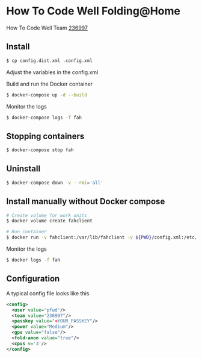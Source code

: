 # How To Code Well Folding@Home

How To Code Well Team [236997](https://stats.foldingathome.org/team/236997)

## Install
```bash
$ cp config.dist.xml .config.xml
```
Adjust the variables in the config.xml

Build and run the Docker container
```bash
$ docker-compose up -d --build
```
Monitor the logs
```bash
$ docker-compose logs -f fah
```

## Stopping containers
```bash
$ docker-compose stop fah
```

## Uninstall
```bash
$ docker-compose down -v --rmi='all'
```

## Install manually without Docker compose
```bash
# Create volume for work units
$ docker volume create fahclient

# Run container
$ docker run -v fahclient:/var/lib/fahclient -v ${PWD}/config.xml:/etc/fahclient/config.xml --name=fah -d howtocodewell/folding-at-home
```
Monitor the logs
```bash
$ docker logs -f fah
```

## Configuration
A typical config file looks like this
```xml
<config>
  <user value="pfwd"/>
  <team value="236997"/>
  <passkey value="<YOUR_PASSKEY"/>
  <power value="Medium"/>
  <gpu value="false"/>
  <fold-anon value="true"/>
  <cpus v='3'/>
</config>
```